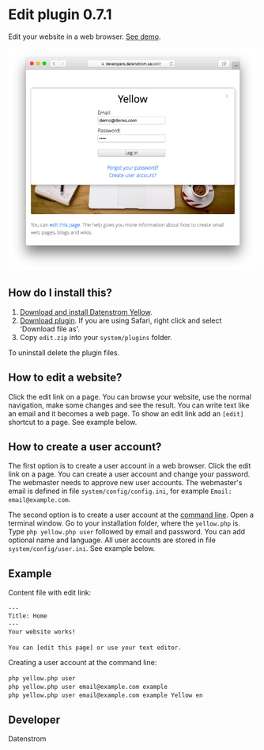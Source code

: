 Edit plugin 0.7.1
==================
Edit your website in a web browser. [See demo](https://developers.datenstrom.se).

<p align="center"><img src="edit-screenshot.png?raw=true" alt="Screenshot"></p>

## How do I install this?

1. [Download and install Datenstrom Yellow](https://github.com/datenstrom/yellow/).
2. [Download plugin](https://github.com/datenstrom/yellow-plugins/raw/master/zip/edit.zip). If you are using Safari, right click and select 'Download file as'.
3. Copy `edit.zip` into your `system/plugins` folder.

To uninstall delete the plugin files.

## How to edit a website?

Click the edit link on a page. You can browse your website, use the normal navigation, make some changes and see the result. You can write text like an email and it becomes a web page. To show an edit link add an `[edit]` shortcut to a page. See example below.

## How to create a user account?

The first option is to create a user account in a web browser. Click the edit link on a page. You can create a user account and change your password. The webmaster needs to approve new user accounts. The webmaster's email is defined in file `system/config/config.ini`, for example `Email: email@example.com`.

The second option is to create a user account at the [command line](https://github.com/datenstrom/yellow-plugins/tree/master/command). Open a terminal window. Go to your installation folder, where the `yellow.php` is. Type `php yellow.php user` followed by email and password. You can add optional name and language. All user accounts are stored in file `system/config/user.ini`. See example below.

## Example

Content file with edit link:

```
---
Title: Home
---
Your website works! 

You can [edit this page] or use your text editor.  
```

Creating a user account at the command line:
 
`php yellow.php user`  
`php yellow.php user email@example.com example`  
`php yellow.php user email@example.com example Yellow en`  

## Developer

Datenstrom
